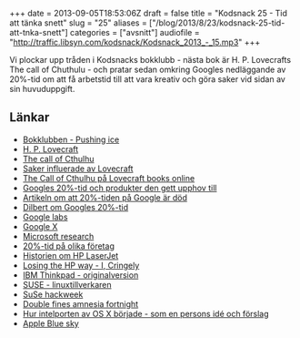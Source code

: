 +++
date = 2013-09-05T18:53:06Z
draft = false
title = "Kodsnack 25 - Tid att tänka snett"
slug = "25"
aliases = ["/blog/2013/8/23/kodsnack-25-tid-att-tnka-snett"]
categories = ["avsnitt"]
audiofile = "http://traffic.libsyn.com/kodsnack/Kodsnack_2013_-_15.mp3"
+++

Vi plockar upp tråden i Kodsnacks bokklubb - nästa bok är H. P. Lovecrafts The call of Chuthulu - och pratar sedan omkring Googles nedläggande av 20%-tid om att få arbetstid till att vara kreativ och göra saker vid sidan av sin huvuduppgift.

## Länkar ##

* [Bokklubben - Pushing ice](http://kodsnack.se/blog/2012/12/3/kodsnack-9-bokklubben-putta-p-is)
* [H. P. Lovecraft](http://www.hplovecraft.com)
* [The call of Cthulhu](https://en.wikipedia.org/wiki/The_Call_of_Cthulhu)
* [Saker influerade av Lovecraft](https://en.wikipedia.org/wiki/H._P._Lovecraft#Influence_on_culture)
* [The Call of Cthulhu på Lovecraft books online](http://www.elovecraft.com/the-call-of-cthulhu/)
* [Googles 20%-tid och produkter den gett upphov till](https://en.wikipedia.org/wiki/20%25_time#Innovation_Time_Off)
* [Artikeln om att 20%-tiden på Google är död](http://qz.com/115831/googles-20-time-which-brought-you-gmail-and-adsense-is-now-as-good-as-dead/)
* [Dilbert om Googles 20%-tid](http://dilbert.com/strips/comic/2011-12-19/)
* [Google labs](https://en.wikipedia.org/wiki/Google_Labs)
* [Google X](https://en.wikipedia.org/wiki/Google_X)
* [Microsoft research](https://en.wikipedia.org/wiki/Microsoft_Research)
* [20%-tid på olika företag](http://www.codinghorror.com/blog/2012/08/today-is-goof-off-at-work-day.html)
* [Historien om HP LaserJet](http://www.hpmemory.org/timeline/jim_hall/laserjet_page_00.htm)
* [Losing the HP way - I, Cringely](http://www.cringely.com/2011/08/19/losing-the-hp-way/)
* [IBM Thinkpad - originalversion](http://davetroy.com/posts/think-then-and-now)
* [SUSE - linuxtillverkaren](https://www.suse.com)
* [SuSe hackweek](http://hackweek.suse.com)
* [Double fines amnesia fortnight](http://www.gamasutra.com/view/feature/184325/amnesia_fortnight_how_double_fine_.php)
* [Hur intelporten av OS X började - som en persons idé och förslag](http://www.quora.com/Apple-Inc-2/How-does-Apple-keep-secrets-so-well/answers/1280472?srid=i1)
* [Apple Blue sky](http://www.cultofmac.com/200915/apples-blue-sky-program-gives-select-employees-20-time-to-do-whatever-they-want/)

